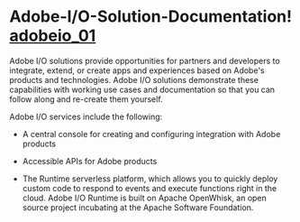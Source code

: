 # Adobe-I/O-Solution-Documentation!       [adobeio_01](https://user-images.githubusercontent.com/29133525/33696237-7ffe6b20-dabe-11e7-81dd-d87430eeec22.jpg)




Adobe I/O solutions provide opportunities for partners and developers to integrate, extend, or create apps and experiences based on Adobe's products and technologies. Adobe I/O solutions demonstrate these capabilities with working use cases and documentation so that you can follow along and re-create them yourself.  

Adobe I/O services include the following:

* A central console for creating and configuring integration with Adobe products

* Accessible APIs for Adobe products

* The Runtime serverless platform, which allows you to quickly deploy custom code to respond to events and execute functions right in the cloud. Adobe I/O Runtime is built on Apache OpenWhisk, an open source project incubating at the Apache Software Foundation.



